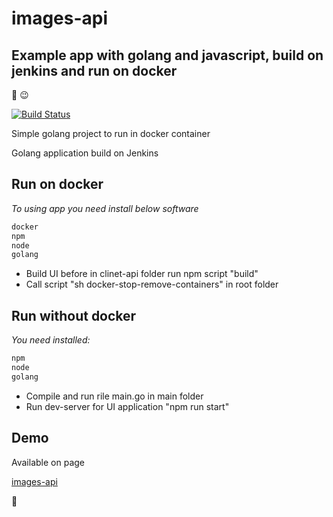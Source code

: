 # images-api

## Example app with golang and javascript, build on jenkins and run on docker

:beers: :wink:

[![Build Status](http://ec2-34-241-76-172.eu-west-1.compute.amazonaws.com/buildStatus/icon?job=images-api-pipeline)](http://ec2-34-241-76-172.eu-west-1.compute.amazonaws.com/buildStatus/icon?job=images-api-pipeline)

Simple golang project to run in docker container

Golang application build on Jenkins 

## Run on docker

_To using  app you need install below software_

```ruby
docker
npm 
node
golang
```

* Build UI before in clinet-api folder run npm script "build"
* Call script "sh docker-stop-remove-containers" in root folder

## Run without  docker

_You need installed:_
```ruby
npm 
node
golang
```

* Compile and run rile main.go in main folder
* Run dev-server for UI application "npm run start"

## Demo

Available on page

[images-api](http://ec2-34-241-76-172.eu-west-1.compute.amazonaws.com/client-api/)

:beers: